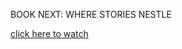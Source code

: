 BOOK NEXT: WHERE STORIES NESTLE


[click here to watch](https://drive.google.com/file/d/1uZRTMvDnH4XiqNn957cyrSfw9Z9b43_j/view?usp=sharing)
